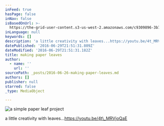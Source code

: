```yaml
---
inFeed: true
hasPage: false
inNav: false
isBasedOnUrl: >-
  https://the-grid-user-content.s3-us-west-2.amazonaws.com/c9309896-3b79-43c0-acd8-463da7de1da8.jpg
inLanguage: null
keywords: []
description: 'a little creativity with leaves...https://youtu.be/4t_MRVjoQaE'
datePublished: '2016-06-29T21:51:31.809Z'
dateModified: '2016-06-29T21:51:31.182Z'
title: making paper leaves
author:
  - name: ''
    url: ''
sourcePath: _posts/2016-06-26-making-paper-leaves.md
authors: []
publisher: null
starred: false
_type: MediaObject

---
```

![a simple paper leaf project](https://the-grid-user-content.s3-us-west-2.amazonaws.com/c9309896-3b79-43c0-acd8-463da7de1da8.jpg)

a little creativity with leaves...https://youtu.be/4t\_MRVjoQaE